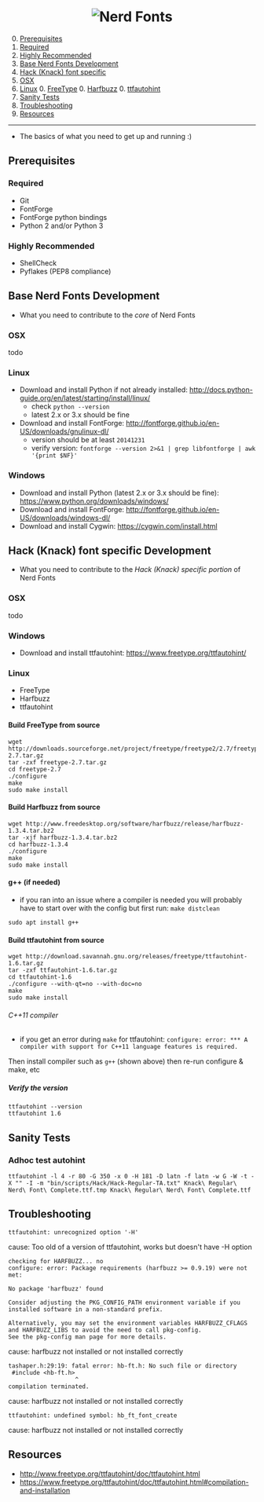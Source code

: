 <h1 align="center">
	<img src="https://raw.githubusercontent.com/ryanoasis/nerd-fonts/master/images/nerd-fonts-logo.png" alt="Nerd Fonts" />
</h1>

0. [Prerequisites](#prerequisites)
  0. [Required](#required)
  0. [Highly Recommended](#highly-recommended)
0. [Base Nerd Fonts Development](#base-nerd-fonts-development)
0. [Hack (Knack) font specific](#hack-knack-font-specific-development)
  0. [OSX](#osx)
  0. [Linux](#linux)
    0. [FreeType](#build-freetype-from-source)
    0. [Harfbuzz](#build-harfbuzz-from-source)
    0. [ttfautohint](#build-ttfautohint-from-source)
0. [Sanity Tests](#sanity-tests)
0. [Troubleshooting](#troubleshooting)
0. [Resources](#resources)

---

* The basics of what you need to get up and running :)

## Prerequisites

### Required

* Git
* FontForge
* FontForge python bindings
* Python 2 and/or Python 3

### Highly Recommended

* ShellCheck
* Pyflakes (PEP8 compliance)

## Base Nerd Fonts Development

* What you need to contribute to the _core_ of Nerd Fonts

### OSX

todo

### Linux

* Download and install Python if not already installed: http://docs.python-guide.org/en/latest/starting/install/linux/
  * check `python --version`
  * latest 2.x or 3.x should be fine
* Download and install FontForge: http://fontforge.github.io/en-US/downloads/gnulinux-dl/
  * version should be at least `20141231`
  * verify version: `fontforge --version 2>&1 | grep libfontforge | awk '{print $NF}'`

### Windows

* Download and install Python (latest 2.x or 3.x should be fine): https://www.python.org/downloads/windows/
* Download and install FontForge: http://fontforge.github.io/en-US/downloads/windows-dl/
* Download and install Cygwin: https://cygwin.com/install.html

## Hack (Knack) font specific Development

* What you need to contribute to the _Hack (Knack) specific portion_ of Nerd Fonts

### OSX

todo

### Windows

* Download and install ttfautohint: https://www.freetype.org/ttfautohint/

### Linux

* FreeType
* Harfbuzz
* ttfautohint

#### Build FreeType from source

```
wget http://downloads.sourceforge.net/project/freetype/freetype2/2.7/freetype-2.7.tar.gz
tar -zxf freetype-2.7.tar.gz
cd freetype-2.7
./configure
make
sudo make install
```

#### Build Harfbuzz from source

```
wget http://www.freedesktop.org/software/harfbuzz/release/harfbuzz-1.3.4.tar.bz2
tar -xjf harfbuzz-1.3.4.tar.bz2
cd harfbuzz-1.3.4
./configure
make
sudo make install
```

#### g++ (if needed)

* if you ran into an issue where a compiler is needed you will probably have to start over with the config but first run: `make distclean`

```
sudo apt install g++
```

#### Build ttfautohint from source

```
wget http://download.savannah.gnu.org/releases/freetype/ttfautohint-1.6.tar.gz
tar -zxf ttfautohint-1.6.tar.gz
cd ttfautohint-1.6
./configure --with-qt=no --with-doc=no
make
sudo make install
```
###### C++11 compiler

* if you get an error during `make` for ttfautohint: `configure: error: *** A compiler with support for C++11 language features is required.`

Then install compiler such as `g++` (shown above) then re-run configure & make, etc

##### Verify the version

```
ttfautohint --version
ttfautohint 1.6
```

## Sanity Tests

### Adhoc test autohint

```
ttfautohint -l 4 -r 80 -G 350 -x 0 -H 181 -D latn -f latn -w G -W -t -X "" -I -m "bin/scripts/Hack/Hack-Regular-TA.txt" Knack\ Regular\ Nerd\ Font\ Complete.ttf.tmp Knack\ Regular\ Nerd\ Font\ Complete.ttf
```

## Troubleshooting

`ttfautohint: unrecognized option '-H'`

cause: Too old of a version of ttfautohint, works but doesn't have -H option

```
checking for HARFBUZZ... no
configure: error: Package requirements (harfbuzz >= 0.9.19) were not met:

No package 'harfbuzz' found

Consider adjusting the PKG_CONFIG_PATH environment variable if you
installed software in a non-standard prefix.

Alternatively, you may set the environment variables HARFBUZZ_CFLAGS
and HARFBUZZ_LIBS to avoid the need to call pkg-config.
See the pkg-config man page for more details.
```

cause: harfbuzz not installed or not installed correctly

```
tashaper.h:29:19: fatal error: hb-ft.h: No such file or directory
 #include <hb-ft.h>
                   ^
compilation terminated.
```

cause: harfbuzz not installed or not installed correctly

```
ttfautohint: undefined symbol: hb_ft_font_create
```

cause: harfbuzz not installed or not installed correctly


## Resources

* http://www.freetype.org/ttfautohint/doc/ttfautohint.html
* https://www.freetype.org/ttfautohint/doc/ttfautohint.html#compilation-and-installation